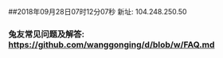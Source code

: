 ##2018年09月28日07时12分07秒 新址: 104.248.250.50
### 兔友常见问题及解答: https://github.com/wanggonging/d/blob/w/FAQ.md
